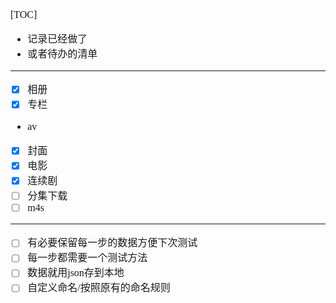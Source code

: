 <font face="SimSun" size=3>

[TOC]

- 记录已经做了
- 或者待办的清单

---

- [x] 相册
- [x] 专栏
- av
- [x] 封面
- [x] 电影
- [x] 连续剧
- [ ] 分集下载
- [ ] m4s

---

- [ ] 有必要保留每一步的数据方便下次测试
- [ ] 每一步都需要一个测试方法
- [ ] 数据就用json存到本地
- [ ] 自定义命名/按照原有的命名规则

</font>